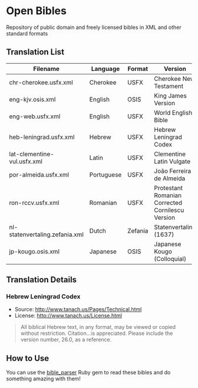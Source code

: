 # Open Bibles

Repository of public domain and freely licensed bibles in XML and other standard formats

## Translation List

| Filename                       | Language   | Format  | Version                                          | License       |
|--------------------------------|------------|---------|--------------------------------------------------|---------------|
| chr-cherokee.usfx.xml          | Cherokee   | USFX    | Cherokee New Testament                           | Public Domain |
| eng-kjv.osis.xml               | English    | OSIS    | King James Version                               | Public Domain |
| eng-web.usfx.xml               | English    | USFX    | World English Bible                              | Public Domain |
| heb-leningrad.usfx.xml         | Hebrew     | USFX    | Hebrew Leningrad Codex                           | _see below_   |
| lat-clementine-vul.usfx.xml    | Latin      | USFX    | Clementine Latin Vulgate                         | Public Domain |
| por-almeida.usfx.xml           | Portuguese | USFX    | João Ferreira de Almeida                         | Public Domain |
| ron-rccv.usfx.xml              | Romanian   | USFX    | Protestant Romanian Corrected Cornilescu Version | Public Domain |
| nl-statenvertaling.zefania.xml | Dutch      | Zefania | Statenvertaling (1637)                           | Public Domain |
| jp-kougo.osis.xml              | Japanese   | OSIS    | Japanese Kougo (Colloquial)                      | Public Domain |

## Translation Details

### Hebrew Leningrad Codex

- Source: http://www.tanach.us/Pages/Technical.html
- License: http://www.tanach.us/License.html

>All biblical Hebrew text, in any format, may be viewed or copied without restriction.
>Citation...is appreciated. Please include the version number, 26.0, as a reference. 


## How to Use

You can use the [bible_parser](https://github.com/churchio/bible_parser) Ruby gem to read these bibles
and do something amazing with them!
